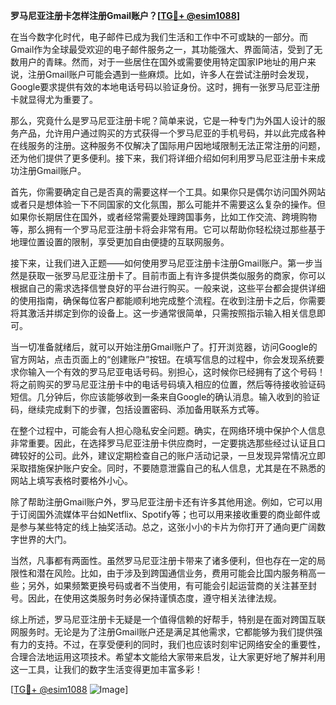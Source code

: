 **罗马尼亚注册卡怎样注册Gmail账户？[[TG💪+ @esim1088](https://t.me/s/esim1088)]**

在当今数字化时代，电子邮件已成为我们生活和工作中不可或缺的一部分。而Gmail作为全球最受欢迎的电子邮件服务之一，其功能强大、界面简洁，受到了无数用户的青睐。然而，对于一些居住在国外或需要使用特定国家IP地址的用户来说，注册Gmail账户可能会遇到一些麻烦。比如，许多人在尝试注册时会发现，Google要求提供有效的本地电话号码以验证身份。这时，拥有一张罗马尼亚注册卡就显得尤为重要了。

那么，究竟什么是罗马尼亚注册卡呢？简单来说，它是一种专门为外国人设计的服务产品，允许用户通过购买的方式获得一个罗马尼亚的手机号码，并以此完成各种在线服务的注册。这种服务不仅解决了国际用户因地域限制无法正常注册的问题，还为他们提供了更多便利。接下来，我们将详细介绍如何利用罗马尼亚注册卡来成功注册Gmail账户。

首先，你需要确定自己是否真的需要这样一个工具。如果你只是偶尔访问国外网站或者只是想体验一下不同国家的文化氛围，那么可能并不需要这么复杂的操作。但如果你长期居住在国外，或者经常需要处理跨国事务，比如工作交流、跨境购物等，那么拥有一个罗马尼亚注册卡将会非常有用。它可以帮助你轻松绕过那些基于地理位置设置的限制，享受更加自由便捷的互联网服务。

接下来，让我们进入正题——如何使用罗马尼亚注册卡注册Gmail账户。第一步当然是获取一张罗马尼亚注册卡了。目前市面上有许多提供类似服务的商家，你可以根据自己的需求选择信誉良好的平台进行购买。一般来说，这些平台都会提供详细的使用指南，确保每位客户都能顺利地完成整个流程。在收到注册卡之后，你需要将其激活并绑定到你的设备上。这一步通常很简单，只需按照指示输入相关信息即可。

当一切准备就绪后，就可以开始注册Gmail账户了。打开浏览器，访问Google的官方网站，点击页面上的“创建账户”按钮。在填写信息的过程中，你会发现系统要求你输入一个有效的罗马尼亚电话号码。别担心，这时候你已经拥有了这个号码！将之前购买的罗马尼亚注册卡中的电话号码填入相应的位置，然后等待接收验证码短信。几分钟后，你应该能够收到一条来自Google的确认消息。输入收到的验证码，继续完成剩下的步骤，包括设置密码、添加备用联系方式等。

在整个过程中，可能会有人担心隐私安全问题。确实，在网络环境中保护个人信息非常重要。因此，在选择罗马尼亚注册卡供应商时，一定要挑选那些经过认证且口碑较好的公司。此外，建议定期检查自己的账户活动记录，一旦发现异常情况立即采取措施保护账户安全。同时，不要随意泄露自己的私人信息，尤其是在不熟悉的网站上填写表格时要格外小心。

除了帮助注册Gmail账户外，罗马尼亚注册卡还有许多其他用途。例如，它可以用于订阅国外流媒体平台如Netflix、Spotify等；也可以用来接收重要的商业邮件或是参与某些特定的线上抽奖活动。总之，这张小小的卡片为你打开了通向更广阔数字世界的大门。

当然，凡事都有两面性。虽然罗马尼亚注册卡带来了诸多便利，但也存在一定的局限性和潜在风险。比如，由于涉及到跨国通信业务，费用可能会比国内服务稍高一些；另外，如果频繁更换号码或者不当使用，有可能会引起运营商的关注甚至封号。因此，在使用这类服务时务必保持谨慎态度，遵守相关法律法规。

综上所述，罗马尼亚注册卡无疑是一个值得信赖的好帮手，特别是在面对跨国互联网服务时。无论是为了注册Gmail账户还是满足其他需求，它都能够为我们提供强有力的支持。不过，在享受便利的同时，我们也应该时刻牢记网络安全的重要性，合理合法地运用这项技术。希望本文能给大家带来启发，让大家更好地了解并利用这一工具，让我们的数字生活变得更加丰富多彩！

[[TG💪+ @esim1088](https://t.me/s/esim1088) ![Image](https://i.postimg.cc/4NQfJmqS/Snipaste-2025-05-13-00-14-12.png)]